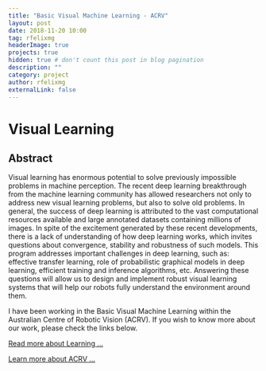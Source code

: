 ```yaml
---
title: "Basic Visual Machine Learning - ACRV"
layout: post
date: 2018-11-20 10:00
tag: rfelixmg
headerImage: true
projects: true
hidden: true # don't count this post in blog pagination
description: ""
category: project
author: rfelixmg
externalLink: false
---
```


# Visual Learning

## Abstract 

Visual learning has enormous potential to solve previously impossible problems in machine perception. The recent deep learning breakthrough from the machine learning community has allowed researchers not only to address new visual learning problems, but also to solve old problems. In general, the success of deep learning is attributed to the vast computational resources available and large annotated datasets containing millions of images. In spite of the excitement generated by these recent developments, there is a lack of understanding of how deep learning works, which invites questions about convergence, stability and robustness of such models. This program addresses important challenges in deep learning, such as: effective transfer learning, role of probabilistic graphical models in deep learning, efficient training and inference algorithms, etc. Answering these questions will allow us to design and implement robust visual learning systems that will help our robots fully understand the environment around them.

I have been working in the Basic Visual Machine Learning within the Australian Centre of Robotic Vision (ACRV). If you wish to know more about our work, please check the links below.


[Read more about Learning ...](https://www.roboticvision.org/research/learning/)

[Learn more about ACRV ...](https://www.roboticvision.org)